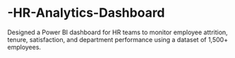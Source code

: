 # -HR-Analytics-Dashboard
Designed a Power BI dashboard for HR teams to monitor employee attrition, tenure, satisfaction, and department performance using a dataset of 1,500+ employees.
